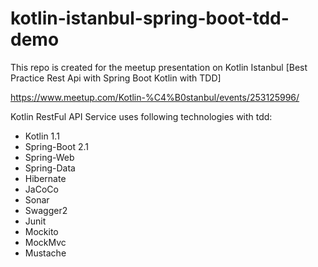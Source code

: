 # kotlin-istanbul-spring-boot-tdd-demo

This repo is created for the meetup presentation on Kotlin Istanbul [Best Practice Rest Api with Spring Boot Kotlin with TDD]

https://www.meetup.com/Kotlin-%C4%B0stanbul/events/253125996/

Kotlin RestFul API Service uses following technologies with tdd:

* Kotlin 1.1
* Spring-Boot 2.1
* Spring-Web
* Spring-Data
* Hibernate
* JaCoCo
* Sonar
* Swagger2 
* Junit
* Mockito
* MockMvc
* Mustache

